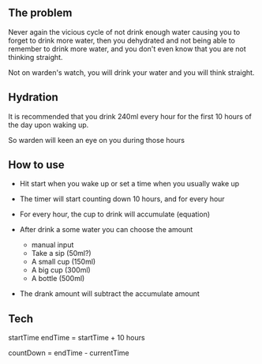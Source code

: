 ## The problem

Never again the vicious cycle of not drink enough water causing you to forget to drink more water, then you dehydrated and not being able to remember to drink more water, and you don't even know that you are not thinking straight.

Not on warden's watch, you will drink your water and you will think straight.

## Hydration

It is recommended that you drink 240ml every hour for the first 10 hours of the day upon waking up.

So warden will keen an eye on you during those hours

## How to use

- Hit start when you wake up or set a time when you usually wake up
- The timer will start counting down 10 hours, and for every hour
- For every hour, the cup to drink will accumulate (equation)
- After drink a some water you can choose the amount

  - manual input
  - Take a sip (50ml?)
  - A small cup (150ml)
  - A big cup (300ml)
  - A bottle (500ml)

- The drank amount will subtract the accumulate amount

## Tech

startTime
endTime = startTime + 10 hours

countDown = endTime - currentTime
